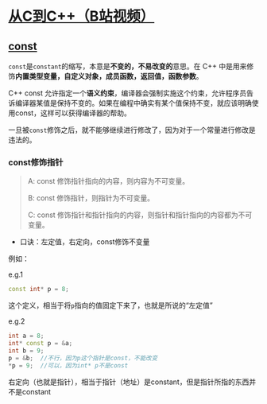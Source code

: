 # [从C到C++（B站视频）](https://www.bilibili.com/video/BV1rL4y1s7Tw)  

## [const](https://www.runoob.com/w3cnote/cpp-const-keyword.html)

`const`是`constant`的缩写，本意是**不变的，不易改变的**意思。在 C++ 中是用来修饰**内置类型变量，自定义对象，成员函数，返回值，函数参数**。

C++ const 允许指定一个**语义约束**，编译器会强制实施这个约束，允许程序员告诉编译器某值是保持不变的。如果在编程中确实有某个值保持不变，就应该明确使用const，这样可以获得编译器的帮助。

一旦被`const`修饰之后，就不能够继续进行修改了，因为对于一个常量进行修改是违法的。

### const修饰指针
> A: const 修饰指针指向的内容，则内容为不可变量。
> 
> B: const 修饰指针，则指针为不可变量。
>
> C: const 修饰指针和指针指向的内容，则指针和指针指向的内容都为不可变量。

- 口诀：左定值，右定向，const修饰不变量

例如：

e.g.1 
```cpp
const int* p = 8;
```
这个定义，相当于将`p`指向的值固定下来了，也就是所说的“左定值”

e.g.2
```cpp
int a = 8;
int* const p = &a;
int b = 9;
p = &b;  //不行，因为p这个指针是const，不能改变
*p = 9;  //可以，因为int* p不是const
```
右定向（也就是指针），相当于指针（地址）是constant，但是指针所指的东西并不是constant
